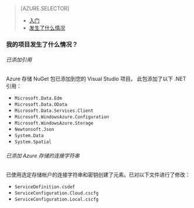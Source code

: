 <properties title="Azure 存储入门" pageTitle="Azure 存储入门" metaKeywords="Azure, Getting Started, Storage" description="" services="storage" documentationCenter="" authors="ghogen, kempb" />

<tags ms.service="storage" ms.workload="web" ms.tgt_pltfrm="na" ms.devlang="na" ms.topic="article" ms.date="09/17/2014" ms.author="ghogen, kempb"></tags>

> [AZURE.SELECTOR]
>
> -   [入门][入门]
> -   [发生了什么情况][发生了什么情况]

### <span id="whathappened">我的项目发生了什么情况？</span>

###### 已添加引用

Azure 存储 NuGet 包已添加到您的 Visual Studio 项目。
此包添加了以下 .NET 引用：

-   `Microsoft.Data.Edm`
-   `Microsoft.Data.OData`
-   `Microsoft.Data.Services.Client`
-   `Microsoft.WindowsAzure.Configuration`
-   `Microsoft.WindowsAzure.Storage`
-   `Newtonsoft.Json`
-   `System.Data`
-   `System.Spatial`

###### 已添加 Azure 存储的连接字符串

已使用选定存储帐户的连接字符串和密钥创建了元素。已对以下文件进行了修改：

-   `ServiceDefinition.csdef`
-   `ServiceConfiguration.Cloud.cscfg`
-   `ServiceConfiguration.Local.cscfg`

  [入门]: /zh-cn/documentation/articles/vs-storage-cloud-services-getting-started-blobs/
  [发生了什么情况]: /zh-cn/documentation/articles/vs-storage-cloud-services-what-happened/
